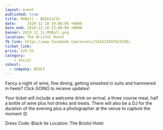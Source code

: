 ```yaml
---
layout: event
published: true
title: MVBall - BEEESxCSS
date:     2019-12-10 19:00:00 +0000
date_end: 2019-12-10 23:00:00 +0000
banner: 2019_12_11_MVBall.png
location: The Bristol Hotel
fb_link: https://www.facebook.com/events/531623697623198/
ticket_link:
price: £25-35
category:
    - Social
cohost:
  - company: BEEES
---
```


Fancy a night of wine, fine dining, getting smashed in suits and hammered in heels?
Click GOING to receive updates!

Your ticket will include a welcome drink on arrival, a three course meal, half a bottle of wine plus hot drinks and treats.
There will also be a DJ for the duration of the evening plus a photographer at the venue to capture the moment 😊

Dress Code: Black tie
Location: The Bristol Hotel
